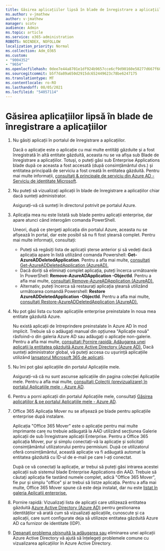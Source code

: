 ```yaml
---
title: Găsirea aplicațiilor lipsă în blade de înregistrare a aplicațiilor
ms.author: v-jmathew
author: v-jmathew
manager: scotv
audience: Admin
ms.topic: article
ms.service: o365-administration
ROBOTS: NOINDEX, NOFOLLOW
localization_priority: Normal
ms.collection: Adm_O365
ms.custom:
- "9004352"
- "9654"
ms.openlocfilehash: 0dee7e44a8701e1df924b9657cce6cf9d90160e58277d667f6069a4cbcf87ce5
ms.sourcegitcommit: b5f7da89a650d2915dc652449623c78be6247175
ms.translationtype: MT
ms.contentlocale: ro-RO
ms.lasthandoff: 08/05/2021
ms.locfileid: "54057114"
---
```

# <a name="find-missing-applications-on-app-registration-blade"></a>Găsirea aplicațiilor lipsă în blade de înregistrare a aplicațiilor

1. Nu găsiți aplicații în portalul de înregistrare a aplicațiilor.

    Dacă o aplicație este o aplicație cu mai multe entități găzduite și a fost înregistrată în altă entitate găzduită, aceasta nu se va afișa sub Blade de înregistrare a aplicațiilor. Totuși, o puteți găsi sub Enterprise Applications blade după ce aceasta a fost accesată (după consimțământul dvs.) și entitatea principală de serviciu a fost creată în entitatea găzduită. Pentru mai multe informații, [consultați & principale de serviciu din Azure AD - Serviciu de identitate Microsoft](https://docs.microsoft.com/azure/active-directory/develop/app-objects-and-service-principals).
2. Nu puteți să vizualizați aplicații în blade de înregistrare a aplicațiilor chiar dacă sunteți administrator.

    Asigurați-vă că sunteți în directorul potrivit pe portalul Azure.
3. Aplicația mea nu este listată sub blade pentru aplicații enterprise, dar apare atunci când interogăm comanda PowerShell.

    Uneori, după ce ștergeți aplicația din portalul Azure, aceasta nu se afișează în portal, dar este posibil să nu fi fost ștearsă complet. Pentru mai multe informații, consultați:
    - Puteți să regăsiți lista de aplicații șterse anterior și să vedeți dacă aplicația apare în listă utilizând comanda Powershell: **Get-AzureADDeletedApplication**. Pentru a afla mai multe, [consultați Get-AzureADDeletedApplication (AzureAD).](https://docs.microsoft.com/powershell/module/azuread/get-azureaddeletedapplication)
    - Dacă doriți să eliminați complet aplicația, puteți încerca următoarele în PowerShell: **Remove-AzureADApplication -ObjectId**. Pentru a afla mai multe, [consultați Remove-AzureADApplication (AzureAD).](https://docs.microsoft.com/powershell/module/azuread/remove-azureadapplication)
    - Alternativ, puteți încerca să restaurați aplicația ștearsă utilizând următoarea comandă Powershell: **Restore AzureADDeletedApplication -ObjectId**. Pentru a afla mai multe, [consultați Restore-AzureADDeletedApplication (AzureAD).](https://docs.microsoft.com/powershell/module/azuread/restore-azureaddeletedapplication)
4. Nu pot găsi lista cu toate aplicațiile enterprise preinstalate în noua mea entitate găzduită Azure.

    Nu există aplicații de întreprindere preinstalate în Azure AD în mod implicit. Trebuie să o adăugați manual din opțiunea "Aplicație nouă" răsfoind-o din galeria Azure AD sau adăugați o aplicație non-galerie. Pentru a afla mai multe, [consultați Pornire rapidă: Adăugarea unei aplicații la entitatea găzduită Azure Active Directory (Azure AD).](https://docs.microsoft.com/azure/active-directory/manage-apps/add-application-portal)
    Dacă sunteți administrator global, vă puteți accesa cu ușurință aplicațiile utilizând [lansatorul Microsoft 365 de aplicații](https://docs.microsoft.com/microsoft-365/admin/manage/customize-the-app-launcher).
5. Nu îmi pot găsi aplicațiile din portalul Aplicațiile mele.

    Asigurați-vă că nu sunt ascunse aplicațiile din pagina colecției Aplicațiile mele. Pentru a afla mai multe, [consultați Colecții (previzualizare) în portalul Aplicațiile mele - Azure AD](https://docs.microsoft.com/azure/active-directory/user-help/my-apps-portal-user-collections).
6. Pentru a porni aplicații din portalul Aplicațiile mele, consultați [Găsirea aplicațiilor & pe portalul Aplicațiile mele - Azure AD](https://docs.microsoft.com/azure/active-directory/user-help/my-apps-portal-end-user-access).
7. Office 365 Aplicația Mover nu se afișează pe blade pentru aplicațiile enterprise după instalare.

    Aplicația "Office 365 Mover" este o aplicație pentru mai multe imprimante care nu trebuie adăugată la AAD utilizând secțiunea Galerie aplicații de sub Înregistrare aplicații Enterprise. Pentru a Office 365 aplicația Mover, pur și simplu conectați-vă la aplicație și solicitați consimțământul utilizatorului pentru permisiuni. După ce utilizatorul oferă consimțământul, această aplicație va fi adăugată automat la entitatea găzduită cu ID-ul de e-mail pe care l-ați conectat.

    După ce vă conectați la aplicație, ar trebui să puteți găsi intrarea acestei aplicații sub sistemul blade Enterprise Applications din AAD. Trebuie să căutați aplicația fie tastând numele complet, adică "Office 365 Mover", fie pur și simplu "office" și ar trebui să listze aplicația. Pentru a afla mai multe, Office 365 Mover spune că este deja instalat, dar nu este [listat în galeria Aplicații enterprise.](https://docs.microsoft.com/answers/questions/30186/office-365-mover-says-its-already-installed-but-it.html)
8. Pornire rapidă: Vizualizați lista de aplicații care utilizează entitatea găzduită [Azure Active Directory (Azure AD)](https://docs.microsoft.com/azure/active-directory/manage-apps/view-applications-portal) pentru gestionarea identităților vă arată cum să vizualizați aplicațiile, cunoscute și ca aplicații, care sunt configurate deja să utilizeze entitatea găzduită Azure AD ca furnizor de identitate (IDP).
9. [Depanați problema obișnuită la adăugarea sau](https://docs.microsoft.com/azure/active-directory/manage-apps/troubleshoot-adding-apps) eliminarea unei aplicații Azure Active Directory vă ajută să înțelegeți problemele comune cu vizualizarea aplicațiilor în Azure Active Directory.
